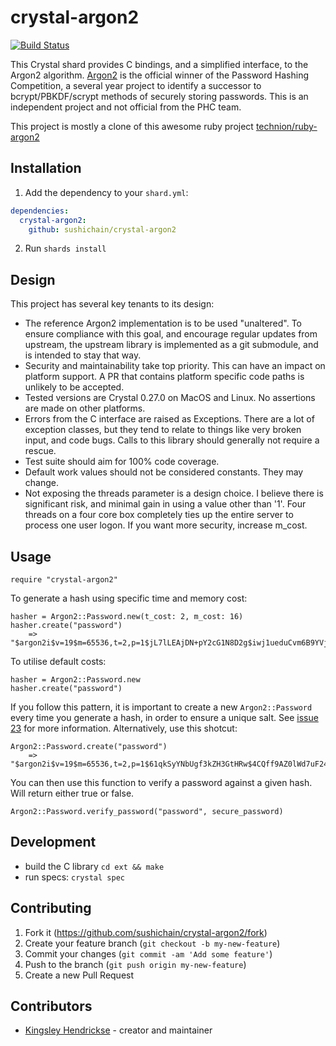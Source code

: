 # crystal-argon2

[![Build Status](https://www.travis-ci.org/SushiChain/crystal-argon2.svg?branch=master)](https://www.travis-ci.org/SushiChain/crystal-argon2)

This Crystal shard provides C bindings, and a simplified interface, to the Argon2 algorithm. [Argon2](https://github.com/P-H-C/phc-winner-argon2) is the official winner of the Password Hashing Competition, a several year project to identify a successor to bcrypt/PBKDF/scrypt methods of securely storing passwords. This is an independent project and not official from the PHC team.

This project is mostly a clone of this awesome ruby project [technion/ruby-argon2](https://github.com/technion/ruby-argon2)

## Installation

1. Add the dependency to your `shard.yml`:
```yaml
dependencies:
  crystal-argon2:
    github: sushichain/crystal-argon2
```
2. Run `shards install`

## Design

This project has several key tenants to its design:

* The reference Argon2 implementation is to be used "unaltered". To ensure compliance with this goal, and encourage regular updates from upstream, the upstream library is implemented as a git submodule, and is intended to stay that way.
* Security and maintainability take top priority. This can have an impact on platform support. A PR that contains platform specific code paths is unlikely to be accepted.
* Tested versions are Crystal 0.27.0 on MacOS and Linux. No assertions are made on other platforms.
* Errors from the C interface are raised as Exceptions. There are a lot of exception classes, but they tend to relate to things like very broken input, and code bugs. Calls to this library should generally not require a rescue.
* Test suite should aim for 100% code coverage.
* Default work values should not be considered constants. They may change.
* Not exposing the threads parameter is a design choice. I believe there is significant risk, and minimal gain in using a value other than '1'. Four threads on a four core box completely ties up the entire server to process one user logon. If you want more security, increase m_cost.

## Usage

```crystal
require "crystal-argon2"
```

To generate a hash using specific time and memory cost:

```crystal
hasher = Argon2::Password.new(t_cost: 2, m_cost: 16)
hasher.create("password")
    => "$argon2i$v=19$m=65536,t=2,p=1$jL7lLEAjDN+pY2cG1N8D2g$iwj1ueduCvm6B9YVjBSnAHu+6mKzqGmDW745ALR38Uo"
```

To utilise default costs:

```crystal
hasher = Argon2::Password.new
hasher.create("password")
```

If you follow this pattern, it is important to create a new `Argon2::Password` every time you generate a hash, in order to ensure a unique salt. See [issue 23](https://github.com/technion/ruby-argon2/issues/23) for more information.
Alternatively, use this shotcut:

```crystal
Argon2::Password.create("password")
    => "$argon2i$v=19$m=65536,t=2,p=1$61qkSyYNbUgf3kZH3GtHRw$4CQff9AZ0lWd7uF24RKMzqEiGpzhte1Hp8SO7X8bAew"
```

You can then use this function to verify a password against a given hash. Will return either true or false.

```crystal
Argon2::Password.verify_password("password", secure_password)
```

## Development

* build the C library `cd ext && make`
* run specs: `crystal spec`

## Contributing

1. Fork it (<https://github.com/sushichain/crystal-argon2/fork>)
2. Create your feature branch (`git checkout -b my-new-feature`)
3. Commit your changes (`git commit -am 'Add some feature'`)
4. Push to the branch (`git push origin my-new-feature`)
5. Create a new Pull Request

## Contributors

- [Kingsley Hendrickse](https://github.com/kingsleyh) - creator and maintainer

